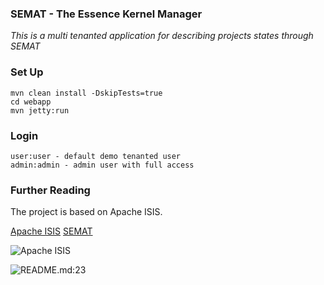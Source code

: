 ### SEMAT - The Essence Kernel Manager

*This is a multi tenanted application for describing projects states through SEMAT*

### Set Up

    mvn clean install -DskipTests=true
    cd webapp
    mvn jetty:run

### Login

    user:user - default demo tenanted user
    admin:admin - admin user with full access

### Further Reading
The project is based on Apache ISIS.

[Apache ISIS](http://isis.apache.org/)
[SEMAT](http://semat.org)

![Apache ISIS](https://1.bp.blogspot.com/-b0E0uscBBP0/WA8f9DChQnI/AAAAAAAAGiQ/kFswSoackoEXUOdGUzsQfBJMEtttIF83gCLcB/s1600/isis-logo.png)

![README.md:23](https://3.bp.blogspot.com/-e981eFSwahg/WBUd6pE-lYI/AAAAAAAAGmc/sJB9TqFVJ885dcyC-DYPmYy2FpizZWEFwCLcB/s1600/68747470733a2f2f312e62702e626c6f6773706f742e636f6d2f2d7639376d326766534175672f5741386638776e6c4a73492f414141414141414147694d2f4a6a6f497030536c545534663369466f49454d76534a764448386c793869563477434c63422f73313630302f73656d61742e706e67.png)




